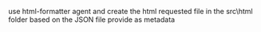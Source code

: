 use html-formatter agent and create the html requested file in the src\html folder based on the JSON file provide as metadata 